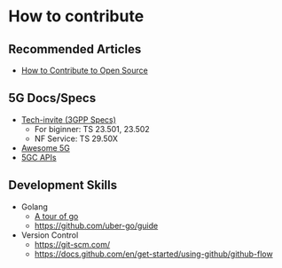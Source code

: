 <!-- Google tag (gtag.js) --> <script async src="https://www.googletagmanager.com/gtag/js?id=G-JETJ7TJ805"></script> <script> window.dataLayer = window.dataLayer || []; function gtag(){dataLayer.push(arguments);} gtag('js', new Date()); gtag('config', 'G-JETJ7TJ805'); </script>

# How to contribute

## Recommended Articles

- [How to Contribute to Open Source](https://opensource.guide/how-to-contribute/)

## 5G Docs/Specs

- [Tech-invite (3GPP Specs)](https://www.tech-invite.com/)
    - For biginner: TS 23.501, 23.502
    - NF Service: TS 29.50X
- [Awesome 5G](https://github.com/calee0219/awesome-5g)
- [5GC APIs](https://github.com/jdegre/5GC_APIs)

## Development Skills

- Golang
    - [A tour of go](https://go.dev/tour/welcome/1)
    - https://github.com/uber-go/guide
- Version Control
    - https://git-scm.com/
    - https://docs.github.com/en/get-started/using-github/github-flow